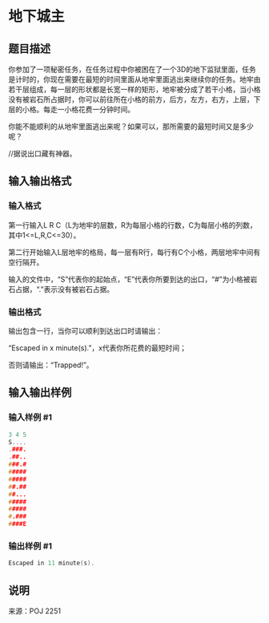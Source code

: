 # 地下城主

## 题目描述

你参加了一项秘密任务，在任务过程中你被困在了一个3D的地下监狱里面，任务是计时的，你现在需要在最短的时间里面从地牢里面逃出来继续你的任务。地牢由若干层组成，每一层的形状都是长宽一样的矩形，地牢被分成了若干小格，当小格没有被岩石所占据时，你可以前往所在小格的前方，后方，左方，右方，上层，下层的小格。每走一小格花费一分钟时间。

你能不能顺利的从地牢里面逃出来呢？如果可以，那所需要的最短时间又是多少呢？

//据说出口藏有神器。

## 输入输出格式

### 输入格式

第一行输入L R C（L为地牢的层数，R为每层小格的行数，C为每层小格的列数，其中1<=L,R,C<=30）。

第二行开始输入L层地牢的格局，每一层有R行，每行有C个小格，两层地牢中间有空行隔开。

输入的文件中，“S”代表你的起始点，“E”代表你所要到达的出口，“#”为小格被岩石占据，“.”表示没有被岩石占据。

### 输出格式

输出包含一行，当你可以顺利到达出口时请输出：

“Escaped in x minute(s).”，x代表你所花费的最短时间；

否则请输出：“Trapped!”。

## 输入输出样例

### 输入样例 #1

```cpp
3 4 5
S....
.###.
.##..
###.#
#####
#####
##.##
##...
#####
#####
#.###
####E
```


### 输出样例 #1

```cpp
Escaped in 11 minute(s).
```


## 说明

来源：POJ 2251

